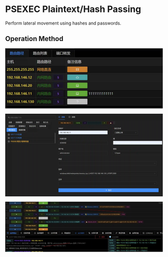 # PSEXEC Plaintext/Hash Passing

Perform lateral movement using hashes and passwords.

## Operation Method

![](img/LateralMovement_PassTheTicket_ByPsexec/1.webp)

![](img/LateralMovement_PassTheTicket_ByPsexec/2.webp)

![](img/LateralMovement_PassTheTicket_ByPsexec/3.webp)
